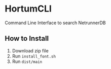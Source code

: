 # HortumCLI
Command Line Interface to search  NetrunnerDB


## How to Install
 1. Download zip file
 2. Run `install_font.sh`
 3. Run `dist/main`